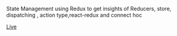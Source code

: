 State Management using Redux to get insights of Reducers, store, dispatching , action type,react-redux and  connect hoc 



[Live](siddharth-react-redux-first-implementation.surge.sh)
